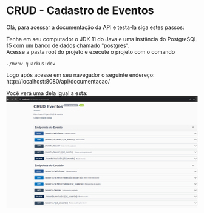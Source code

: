# **CRUD - Cadastro de Eventos**

Olá, para acessar a documentação da API e testa-la siga estes passos:

Tenha em seu computador o JDK 11 do Java e uma instância do PostgreSQL 15 com um banco de dados chamado "postgres".
<br>
Acesse a pasta root do projeto e execute o projeto com o comando

```shell script
./mvnw quarkus:dev
```

Logo após acesse em seu navegador o seguinte endereço: http://localhost:8080/api/documentacao/

Você verá uma dela igual a esta: ![Documentacao](./docs/tela-documentacao.png)
